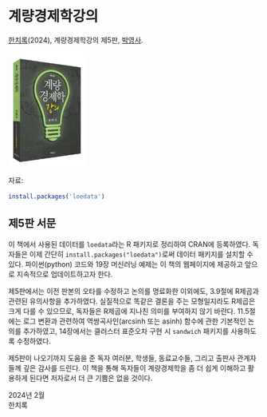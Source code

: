 # 계량경제학강의

[한치록][home](2024), 계량경제학강의 제5판, [박영사][pybook].

<img src="v5-cover.jpg" border="0" height="230" />

자료:
```r
install.packages('loedata')
```

## 제5판 서문

이 책에서 사용된 데이터를 `loedata`라는 R 패키지로 정리하여 CRAN에
등록하였다. 독자들은 이제 간단히
`install.packages("loedata")`로써 데이터 패키지를 설치할 수
있다. 파이썬(python) 코드와 19장 머신러닝 예제는 이 책의 웹페이지에
제공하고 앞으로 지속적으로 업데이트하고자 한다.

제5판에서는 이전 판본의 오타를 수정하고 논의를 명료화한 이외에도,
3.9절에 R제곱과 관련된 유의사항을 추가하였다. 실질적으로 똑같은 결론을
주는 모형일지라도 R제곱은 크게 다를 수 있으므로, 독자들은 R제곱에
지나친 의미를 부여하지 않기 바란다. 11.5절에는 로그 변환과 관련하여
역쌍곡사인(arcsinh 또는 asinh) 함수에 관한 기본적인 논의를 추가하였고,
14장에서는 클러스터 표준오차 구현 시 `sandwich` 패키지를
사용하도록 수정하였다.

제5판이 나오기까지 도움을 준 독자 여러분, 학생들, 동료교수들, 그리고
출판사 관계자들께 깊은 감사를 드린다. 이 책을 통해 독자들이
계량경제학을 좀 더 쉽게 이해하고 활용하게 된다면 저자로서 더 큰 기쁨은
없을 것이다.

2024년 2월<br />
한치록

[home]: https://chan079.github.io
[pybook]: https://www.pybook.co.kr/mall/book/field?goodsno=2198

